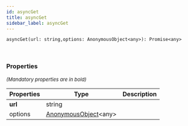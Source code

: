 ```yaml
---
id: asyncGet
title: asyncGet
sidebar_label: asyncGet
---
```


```tsx
asyncGet(url: string,options: AnonymousObject<any>): Promise<any>
```
<br/>



### Properties

<font size="2"><i>(Mandatory properties are in bold)</i></font>

| Properties | Type | Description |
| --------- | ---- | ----------- |
| **url** | string |  |
| options | [AnonymousObject](/framework-api/interfaces/AnonymousObject.md)<any\> |  |
